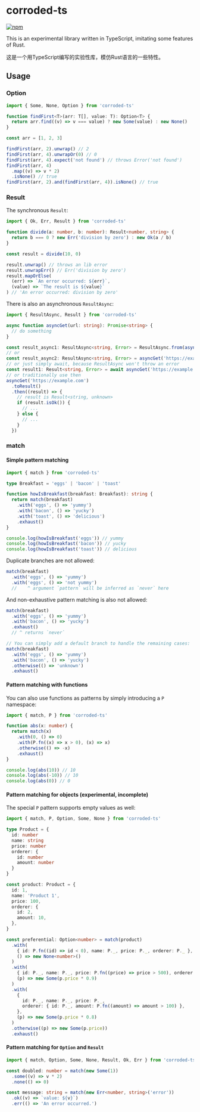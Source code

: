 # corroded-ts

[![npm](https://img.shields.io/npm/v/corroded-ts?style=flat-square)](https://www.npmjs.com/package/rust.ts)


This is an experimental library written in TypeScript, imitating some features of Rust.

这是一个用TypeScript编写的实验性库，模仿Rust语言的一些特性。

## Usage

### Option

```typescript
import { Some, None, Option } from 'corroded-ts'

function findFirst<T>(arr: T[], value: T): Option<T> {
  return arr.find((v) => v === value) ? new Some(value) : new None()
}

const arr = [1, 2, 3]

findFirst(arr, 2).unwrap() // 2
findFirst(arr, 4).unwrapOr(0) // 0
findFirst(arr, 4).expect('not found') // throws Error('not found')
findFirst(arr, 4)
  .map((v) => v * 2)
  .isNone() // true
findFirst(arr, 2).and(findFirst(arr, 4)).isNone() // true
```

### Result

The synchronous `Result`:

```typescript
import { Ok, Err, Result } from 'corroded-ts'

function divide(a: number, b: number): Result<number, string> {
  return b === 0 ? new Err('division by zero') : new Ok(a / b)
}

const result = divide(10, 0)

result.unwrap() // throws an lib error
result.unwrapErr() // Err('division by zero')
result.mapOrElse(
  (err) => `An error occurred: ${err}`,
  (value) => `The result is ${value}`
) // 'An error occurred: division by zero'
```

There is also an asynchronous `ResultAsync`:

```typescript
import { ResultAsync, Result } from 'corroded-ts'

async function asyncGet(url: string): Promise<string> {
  // do something
}

const result_async1: ResultAsync<string, Error> = ResultAsync.from(asyncGet('https://example.com'))
// or
const result_async2: ResultAsync<string, Error> = asyncGet('https://example.com').toResult()
// or just simply await, because ResultAsync won't throw an error
const result1: Result<string, Error> = await asyncGet('https://example.com').toResult()
// or traditionally use then
asyncGet('https://example.com')
  .toResult()
  .then((result) => {
    // result is Result<string, unknown>
    if (result.isOk()) {
      // ...
    } else {
      // ...
    }
  })
```

### match

#### Simple pattern matching

```typescript
import { match } from 'corroded-ts'

type Breakfast = 'eggs' | 'bacon' | 'toast'

function howIsBreakfast(breakfast: Breakfast): string {
  return match(breakfast)
    .with('eggs', () => 'yummy')
    .with('bacon', () => 'yucky')
    .with('toast', () => 'delicious')
    .exhaust()
}

console.log(howIsBreakfast('eggs')) // yummy
console.log(howIsBreakfast('bacon')) // yucky
console.log(howIsBreakfast('toast')) // delicious
```

Duplicate branches are not allowed:

```typescript
match(breakfast)
  .with('eggs', () => 'yummy')
  .with('eggs', () => 'not yummy')
  //    ^ argument `pattern` will be inferred as `never` here
```

And non-exhaustive pattern matching is also not allowed:

```typescript
match(breakfast)
  .with('eggs', () => 'yummy')
  .with('bacon', () => 'yucky')
  .exhaust()
  // ^ returns `never`

// You can simply add a default branch to handle the remaining cases:
match(breakfast)
  .with('eggs', () => 'yummy')
  .with('bacon', () => 'yucky')
  .otherwise(() => 'unknown')
  .exhaust()
```
#### Pattern matching with functions

You can also use functions as patterns by simply introducing a `P` namespace:

```typescript
import { match, P } from 'corroded-ts'

function abs(x: number) {
  return match(x)
    .with(0, () => 0)
    .with(P.fn((x) => x > 0), (x) => x)
    .otherwise(() => -x)
    .exhaust()
}

console.log(abs(10)) // 10
console.log(abs(-10)) // 10
console.log(abs(0)) // 0
```

#### Pattern matching for objects (experimental, incomplete)

The special `P` pattern supports empty values as well:

```typescript
import { match, P, Option, Some, None } from 'corroded-ts'

type Product = {
  id: number
  name: string
  price: number
  orderer: {
    id: number
    amount: number
  }
}

const product: Product = {
  id: 1,
  name: 'Product 1',
  price: 100,
  orderer: {
    id: 2,
    amount: 10,
  },
}

const preferential: Option<number> = match(product)
  .with(
    { id: P.fn((id) => id < 0), name: P._, price: P._, orderer: P._ },
    () => new None<number>()
  )
  .with(
    { id: P._, name: P._, price: P.fn((price) => price > 500), orderer: P._ },
    (p) => new Some(p.price * 0.9)
  )
  .with(
    {
      id: P._, name: P._, price: P._,
      orderer: { id: P._, amount: P.fn((amount) => amount > 100) },
    },
    (p) => new Some(p.price * 0.8)
  )
  .otherwise((p) => new Some(p.price))
  .exhaust()
```

#### Pattern matching for `Option` and `Result`

```typescript
import { match, Option, Some, None, Result, Ok, Err } from 'corroded-ts'

const doubled: number = match(new Some(1))
  .some((v) => v * 2)
  .none(() => 0)

const message: string = match(new Err<number, string>('error'))
  .ok((v) => `value: ${v}`)
  .err(() => 'An error occurred.')
```